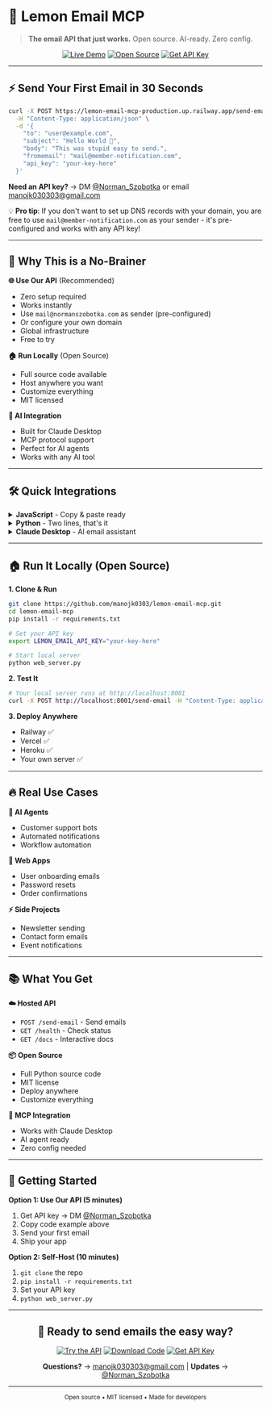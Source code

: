 # 🍋 Lemon Email MCP

> **The email API that just works.** Open source. AI-ready. Zero config.

<div align="center">

[![Live Demo](https://img.shields.io/badge/🌐_Try_Now-Live-brightgreen?style=for-the-badge)](https://lemon-email-mcp-production.up.railway.app/)
[![Open Source](https://img.shields.io/badge/📖_Open_Source-MIT-blue?style=for-the-badge)](https://github.com/manojk0303/lemon-email-mcp)
[![Get API Key](https://img.shields.io/badge/🔑_Get_Key-Instant-orange?style=for-the-badge)](https://x.com/Norman_Szobotka)

</div>

---

## ⚡ Send Your First Email in 30 Seconds

```bash
curl -X POST https://lemon-email-mcp-production.up.railway.app/send-email \
  -H "Content-Type: application/json" \
  -d '{
    "to": "user@example.com",
    "subject": "Hello World 👋",
    "body": "This was stupid easy to send.",
    "fromemail": "mail@member-notification.com",
    "api_key": "your-key-here"
  }'
```

**Need an API key?** → DM [@Norman_Szobotka](https://x.com/Norman_Szobotka) or email [manojk030303@gmail.com](mailto:manojk030303@gmail.com)

💡 **Pro tip**: If you don't want to set up DNS records with your domain, you are free to use `mail@member-notification.com` as your sender - it's pre-configured and works with any API key!

---

## 🚀 Why This is a No-Brainer

**🌐 Use Our API** (Recommended)
- Zero setup required
- Works instantly
- Use `mail@normanszobotka.com` as sender (pre-configured)
- Or configure your own domain
- Global infrastructure
- Free to try

**🏠 Run Locally** (Open Source)
- Full source code available
- Host anywhere you want  
- Customize everything
- MIT licensed

**🤖 AI Integration**
- Built for Claude Desktop
- MCP protocol support
- Perfect for AI agents
- Works with any AI tool

---

## 🛠 Quick Integrations

<details>
<summary><b>JavaScript</b> - Copy & paste ready</summary>

```javascript
const response = await fetch('https://lemon-email-mcp-production.up.railway.app/send-email', {
  method: 'POST',
  headers: { 'Content-Type': 'application/json' },
  body: JSON.stringify({
    to: 'user@example.com',
    subject: 'Your app just got email superpowers',
    body: 'Welcome to the future!',
    fromemail: 'mail@normanszobotka.com', // Pre-configured sender
    api_key: 'your-key-here'
  })
});

const result = await response.json();
console.log('Email sent!', result);
```

</details>

<details>
<summary><b>Python</b> - Two lines, that's it</summary>

```python
import requests

response = requests.post('https://lemon-email-mcp-production.up.railway.app/send-email', json={
    'to': 'user@example.com',
    'subject': 'Python made this easy',
    'body': 'No complicated setup needed!',
    'fromemail': 'mail@normanszobotka.com',  # Pre-configured sender
    'api_key': 'your-key-here'
})

print('Done!', response.json())
```

</details>

<details>
<summary><b>Claude Desktop</b> - AI email assistant</summary>

Add to your Claude Desktop config:

```json
{
  "mcpServers": {
    "lemon-email": {
      "command": "python",
      "args": ["/path/to/simple_mcp_server.py"],
      "env": {
        "LEMON_EMAIL_API_KEY": "your-key-here"
      }
    }
  }
}
```

Now Claude can send emails for you automatically!

</details>

---

## 🏠 Run It Locally (Open Source)

**1. Clone & Run**
```bash
git clone https://github.com/manojk0303/lemon-email-mcp.git
cd lemon-email-mcp
pip install -r requirements.txt

# Set your API key
export LEMON_EMAIL_API_KEY="your-key-here"

# Start local server
python web_server.py
```

**2. Test It**
```bash
# Your local server runs at http://localhost:8001
curl -X POST http://localhost:8001/send-email -H "Content-Type: application/json" -d '{...}'
```

**3. Deploy Anywhere**
- Railway ✅
- Vercel ✅  
- Heroku ✅
- Your own server ✅

---

## 🔥 Real Use Cases

**🤖 AI Agents**
- Customer support bots
- Automated notifications  
- Workflow automation

**🚀 Web Apps**
- User onboarding emails
- Password resets
- Order confirmations

**⚡ Side Projects**
- Newsletter sending
- Contact form emails
- Event notifications

---

## 📚 What You Get

**☁️ Hosted API**
- `POST /send-email` - Send emails
- `GET /health` - Check status
- `GET /docs` - Interactive docs

**📦 Open Source**
- Full Python source code
- MIT license
- Deploy anywhere
- Customize everything

**🤖 MCP Integration**
- Works with Claude Desktop
- AI agent ready
- Zero config needed

---

## 🌟 Getting Started

**Option 1: Use Our API (5 minutes)**
1. Get API key → DM [@Norman_Szobotka](https://x.com/Norman_Szobotka)
2. Copy code example above
3. Send your first email
4. Ship your app

**Option 2: Self-Host (10 minutes)**  
1. `git clone` the repo
2. `pip install -r requirements.txt`
3. Set your API key
4. `python web_server.py`

---

<div align="center">

## 🚀 Ready to send emails the easy way?

[![Try the API](https://img.shields.io/badge/🌐_Try_API_Now-Free-brightgreen?style=for-the-badge)](https://lemon-email-mcp-production.up.railway.app/)
[![Download Code](https://img.shields.io/badge/📦_Get_Source_Code-Open_Source-blue?style=for-the-badge)](https://github.com/manojk0303/lemon-email-mcp)
[![Get API Key](https://img.shields.io/badge/🔑_Get_API_Key-30_seconds-orange?style=for-the-badge)](https://x.com/Norman_Szobotka)

**Questions?** → [manojk030303@gmail.com](mailto:manojk030303@gmail.com) | **Updates** → [@Norman_Szobotka](https://x.com/Norman_Szobotka)

</div>

---

<div align="center">
<sub>Open source • MIT licensed • Made for developers</sub>
</div>
